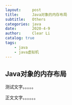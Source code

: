 ```yaml
---
layout:     post
title:      Java对象的内存布局
subtitle:   Others
categories: java
date:       2020-4-9
author:     Clear Li
catalog: true
tags:
    - java
	- java虚拟机
---
```




## Java对象的内存布局

测试文字。。。。。









正文文字。。。。。。

